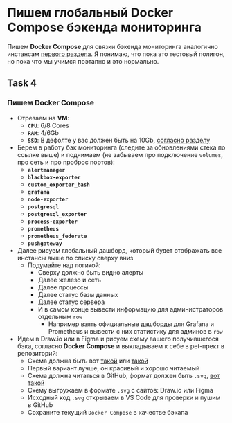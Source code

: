 # Пишем глобальный Docker Compose бэкенда мониторинга

Пишем **Docker Compose** для связки бэкенда мониторинга аналогично инстансам [первого раздела](https://github.com/lamjob1993/linux-monitoring/tree/main). Я понимаю, что пока это тестовый полигон, но пока что мы учимся поэтапно и это нормально.

## Task 4

### Пишем **Docker Compose**
- Отрезаем на **VM**:
  - **`CPU`**: 6/8 Cores
  - **`RAM`**: 4/6Gb
  - **`SSD`**: В дефолте у вас должен быть на 10Gb, [согласно разделу](https://github.com/lamjob1993/linux-monitoring/tree/main/linux_install)
- Берем в работу бэк мониторинга (следите за обновлениями стека по ссылке выше) и поднимаем (не забываем про подключение `volumes`, про сеть и про проброс портов):
  - **`alertmanager`**
  - **`blackbox-exporter`**
  - **`custom_exporter_bash`**
  - **`grafana`**
  - **`node-exporter`**
  - **`postgresql`**
  - **`postgresql_exporter`**
  - **`process-exporter`**
  - **`prometheus`**
  - **`prometheus_federate`**
  - **`pushgateway`**
- Далее рисуем глобальный дашборд, который будет отображать все инстансы выше по списку сверху вниз
  - Подумайте над логикой:
    - Сверху должно быть видно алерты
    - Далее железо и сеть
    - Далее процессы
    - Далее статус базы данных
    - Далее статус сервера
    - И в самом конце вывести информацию для администраторов отдельным `row`
      - Например взять официальные дашборды для Grafana и Prometheus и вывести с них статистику для админов в `row`
- Идем в Draw.io или в Figma и рисуем схему вашего получившегося бэка, согласно **Docker Compose** и выкладываем к себе в pet-прект в репозиторий:
  - Схема должна быть вот [такой](https://miro.com/app/board/uXjVIMhc1ds=/) или [такой](https://raw.githubusercontent.com/lamjob1993/linux-monitoring/fd9a2eb51245e64e09c1da8e2b77ff13d26eaadf/.files/.bucket/%D0%94%D0%B8%D0%B0%D0%B3%D1%80%D0%B0%D0%BC%D0%BC%D0%B0%20%D0%BC%D0%BE%D0%BD%D0%B8%D1%82%D0%BE%D1%80%D0%B8%D0%BD%D0%B3%D0%B0.drawio.svg)
  - Первый вариант лучше, он красивый и хорошо читаемый
  - Схема должна читаться в GitHub, формат должен быть `.svg`, [вот такой ](https://github.com/lamjob1993/linux-monitoring/blob/main/.files/.bucket/%D0%94%D0%B8%D0%B0%D0%B3%D1%80%D0%B0%D0%BC%D0%BC%D0%B0%20%D0%BC%D0%BE%D0%BD%D0%B8%D1%82%D0%BE%D1%80%D0%B8%D0%BD%D0%B3%D0%B0.drawio.svg)
  - Схему выгружаем в формате `.svg` с сайтов: Draw.io или Figma
  - Исходный код `.svg` открываем в VS Code для проверки и пушим в GitHub
  - Сохраните текущий `Docker Compose` в качестве бэкапа
